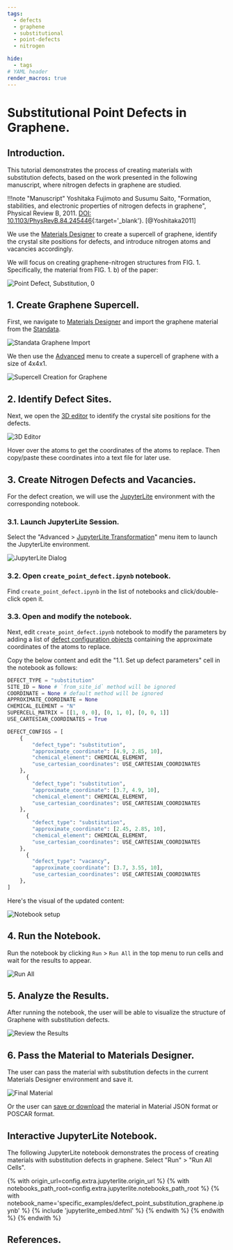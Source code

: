 ```yaml
---
tags:
  - defects
  - graphene
  - substitutional
  - point-defects
  - nitrogen

hide:
  - tags
# YAML header
render_macros: true
---
```


# Substitutional Point Defects in Graphene.

## Introduction.

This tutorial demonstrates the process of creating materials with substitution defects, based on the work presented in the following manuscript, where nitrogen defects in graphene are studied.

[//]: # (<embed src="https://journals.aps.org/prb/abstract/10.1103/PhysRevB.84.245446" width="100%" height="300">)

!!!note "Manuscript"
    Yoshitaka Fujimoto and Susumu Saito, "Formation, stabilities, and electronic properties of nitrogen defects in graphene", Physical Review B, 2011. [DOI: 10.1103/PhysRevB.84.245446](https://journals.aps.org/prb/abstract/10.1103/PhysRevB.84.245446){:target='_blank'}. [@Yoshitaka2011]

We use the [Materials Designer](../../../materials-designer/overview.md) to create a supercell of graphene, identify the crystal site positions for defects, and introduce nitrogen atoms and vacancies accordingly.

We will focus on creating graphene-nitrogen structures from FIG. 1.
Specifically, the material from FIG. 1. b) of the paper: 


![Point Defect, Substitution, 0](../../../images/tutorials/materials/defects/defect_creation_point_substitution_graphene/0-figure-from-manuscript.webp "Point Defect, Substitution, FIG. 1.")


## 1. Create Graphene Supercell.

First, we navigate to [Materials Designer](../../../materials-designer/overview.md) and import the graphene material from the [Standata](../../../materials-designer/header-menu/input-output/standata-import.md).

![Standata Graphene Import](../../../images/tutorials/materials/defects/defect_creation_point_substitution_graphene/1-standata-graphene.webp "Standata Graphene Import")

We then use the [Advanced](../../../materials-designer/header-menu/advanced/supercell.md) menu to create a supercell of graphene with a size of 4x4x1.

![Supercell Creation for Graphene](../../../images/tutorials/materials/defects/defect_creation_point_substitution_graphene/2-advanced-supercell.webp "Supercell Graphene")

## 2. Identify Defect Sites.

Next, we open the [3D editor](../../../materials-designer/3d-editor.md) to identify the crystal site positions for the defects.

![3D Editor](../../../images/tutorials/materials/defects/defect_creation_point_substitution_graphene/4-threejs-editor-coordinates.webp "3D Editor")

Hover over the atoms to get the coordinates of the atoms to replace. Then copy/paste these coordinates into a text file for later use.

## 3. Create Nitrogen Defects and Vacancies.

For the defect creation, we will use the [JupyterLite](../../../jupyterlite/overview.md) environment with the corresponding notebook.

### 3.1. Launch JupyterLite Session.

Select the "Advanced > [JupyterLite Transformation](../../../materials-designer/header-menu/advanced/jupyterlite-dialog.md)" menu item to launch the JupyterLite environment.

![JupyterLite Dialog](../../../images/jupyterlite/md-advanced-jl.webp "JupyterLite Dialog")

### 3.2. Open `create_point_defect.ipynb` notebook.

Find `create_point_defect.ipynb` in the list of notebooks and click/double-click open it.

### 3.3. Open and modify the notebook.

Next, edit `create_point_defect.ipynb` notebook to modify the parameters by adding a list of [defect configuration objects](https://github.com/Exabyte-io/made/blob/3d938b4d91a31323dca7a02acb12b646dbb26634/src/py/mat3ra/made/tools/build/defect/configuration.py#L32) containing the approximate coordinates of the atoms to replace.

Copy the below content and edit the "1.1. Set up defect parameters" cell in the notebook as follows:

```python
DEFECT_TYPE = "substitution"
SITE_ID = None # `from_site_id` method will be ignored
COORDINATE = None # default method will be ignored
APPROXIMATE_COORDINATE = None   
CHEMICAL_ELEMENT = "N"
SUPERCELL_MATRIX = [[1, 0, 0], [0, 1, 0], [0, 0, 1]]
USE_CARTESIAN_COORDINATES = True

DEFECT_CONFIGS = [
    {
        "defect_type": "substitution",
        "approximate_coordinate": [4.9, 2.85, 10],
        "chemical_element": CHEMICAL_ELEMENT,
        "use_cartesian_coordinates": USE_CARTESIAN_COORDINATES
    },
      {
        "defect_type": "substitution",
        "approximate_coordinate": [3.7, 4.9, 10],
        "chemical_element": CHEMICAL_ELEMENT,
        "use_cartesian_coordinates": USE_CARTESIAN_COORDINATES
    },
      {
        "defect_type": "substitution",
        "approximate_coordinate": [2.45, 2.85, 10],
        "chemical_element": CHEMICAL_ELEMENT,
        "use_cartesian_coordinates": USE_CARTESIAN_COORDINATES
    },
      {
        "defect_type": "vacancy",
        "approximate_coordinate": [3.7, 3.55, 10],
        "use_cartesian_coordinates": USE_CARTESIAN_COORDINATES
    },
]  
```

Here's the visual of the updated content:

![Notebook setup](../../../images/tutorials/materials/defects/defect_creation_point_substitution_graphene/5-jl-setup.webp "Notebook setup")

## 4. Run the Notebook.

Run the notebook by clicking `Run` > `Run All` in the top menu to run cells and wait for the results to appear.

![Run All](../../../images/jupyterlite/run-all.webp "Run All")

## 5. Analyze the Results.

After running the notebook, the user will be able to visualize the structure of Graphene with substitution defects.

![Review the Results](../../../images/tutorials/materials/defects/defect_creation_point_substitution_graphene/6-jl-result-preview.webp "Review the Results")

## 6. Pass the Material to Materials Designer.

The user can pass the material with substitution defects in the current Materials Designer environment and save it.

![Final Material](../../../images/tutorials/materials/defects/defect_creation_point_substitution_graphene/7-wave-result.webp "N-doped Graphene")

Or the user can [save or download](../../../materials-designer/header-menu/input-output.md) the material in Material JSON format or POSCAR format.


## Interactive JupyterLite Notebook.

The following JupyterLite notebook demonstrates the process of creating materials with substitution defects in graphene. Select "Run" > "Run All Cells".

{% with origin_url=config.extra.jupyterlite.origin_url %}
{% with notebooks_path_root=config.extra.jupyterlite.notebooks_path_root %}
{% with notebook_name='specific_examples/defect_point_substitution_graphene.ipynb' %}
{% include 'jupyterlite_embed.html' %}
{% endwith %}
{% endwith %}
{% endwith %}

## References.

